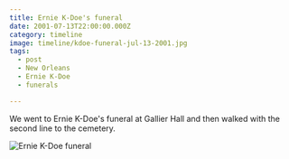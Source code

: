 ```yaml
---
title: Ernie K-Doe's funeral
date: 2001-07-13T22:00:00.000Z
category: timeline
image: timeline/kdoe-funeral-jul-13-2001.jpg
tags:
  - post 
  - New Orleans
  - Ernie K-Doe
  - funerals

---
```


We went to Ernie K-Doe's funeral at Gallier Hall and then walked with the second line to the cemetery. 

![Ernie K-Doe funeral](/static/img/timeline/kdoe-funeral-jul-13-2001.jpg "Ernie K-Doe funeral")